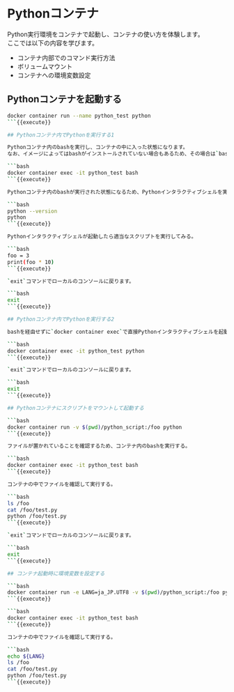 # Pythonコンテナ

Python実行環境をコンテナで起動し、コンテナの使い方を体験します。  
ここでは以下の内容を学びます。

* コンテナ内部でのコマンド実行方法
* ボリュームマウント
* コンテナへの環境変数設定

## Pythonコンテナを起動する

```bash
docker container run --name python_test python
```{{execute}}

## Pythonコンテナ内でPythonを実行する1

Pythonコンテナ内のbashを実行し、コンテナの中に入った状態になります。  
なお、イメージによってはbashがインストールされていない場合もあるため、その場合は`bash`の代わりに`sh`などを実行します。

```bash
docker container exec -it python_test bash
```{{execute}}

Pythonコンテナ内のbashが実行された状態になるため、Pythonインタラクティブシェルを実行します。

```bash
python --version
python
```{{execute}}

Pythonインタラクティブシェルが起動したら適当なスクリプトを実行してみる。

```bash
foo = 3
print(foo * 10)
```{{execute}}

`exit`コマンドでローカルのコンソールに戻ります。

```bash
exit
```{{execute}}

## Pythonコンテナ内でPythonを実行する2

bashを経由せずに`docker container exec`で直接Pythonインタラクティブシェルを起動することもできます。

```bash
docker container exec -it python_test python
```{{execute}}

`exit`コマンドでローカルのコンソールに戻ります。

```bash
exit
```{{execute}}

## Pythonコンテナにスクリプトをマウントして起動する

```bash
docker container run -v $(pwd)/python_script:/foo python
```{{execute}}

ファイルが置かれていることを確認するため、コンテナ内のbashを実行する。

```bash
docker container exec -it python_test bash
```{{execute}}

コンテナの中でファイルを確認して実行する。

```bash
ls /foo
cat /foo/test.py
python /foo/test.py
```{{execute}}

`exit`コマンドでローカルのコンソールに戻ります。

```bash
exit
```{{execute}}

## コンテナ起動時に環境変数を設定する

```bash
docker container run -e LANG=ja_JP.UTF8 -v $(pwd)/python_script:/foo python
```{{execute}}

```bash
docker container exec -it python_test bash
```{{execute}}

コンテナの中でファイルを確認して実行する。

```bash
echo ${LANG}
ls /foo
cat /foo/test.py
python /foo/test.py
```{{execute}}
